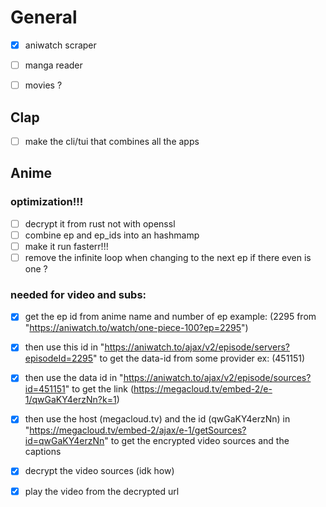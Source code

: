 # General
- [x] aniwatch scraper
- [ ] manga reader
- [ ] movies ?


## Clap
- [ ] make the cli/tui that combines all the apps


## Anime
### optimization!!!
- [ ] decrypt it from rust not with openssl
- [ ] combine ep and ep_ids into an hashmamp
- [ ] make it run fasterr!!!
- [ ] remove the infinite loop when changing to the next ep if there even is one ?

### needed for video and subs:
- [x] get the ep id from anime name and number of ep example: (2295 from "https://aniwatch.to/watch/one-piece-100?ep=2295")
- [x] then use this id in "https://aniwatch.to/ajax/v2/episode/servers?episodeId=2295" to get the data-id from some provider ex: (451151)
- [x] then use the data id in "https://aniwatch.to/ajax/v2/episode/sources?id=451151" to get the link (https://megacloud.tv/embed-2/e-1/qwGaKY4erzNn?k=1)
- [x] then use the host (megacloud.tv) and the id (qwGaKY4erzNn) in "https://megacloud.tv/embed-2/ajax/e-1/getSources?id=qwGaKY4erzNn" to get the encrypted video sources and the captions
- [x] decrypt the video sources (idk how)
- [x] play the video from the decrypted url 



